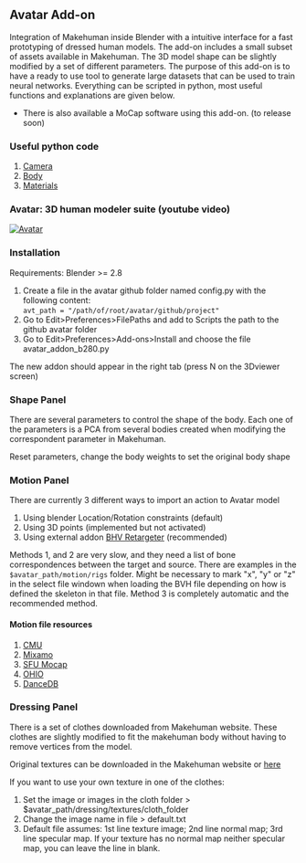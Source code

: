## Avatar Add-on

Integration of Makehuman inside Blender with a intuitive interface for a fast prototyping of dressed human models. The add-on includes a small subset of assets available in Makehuman. The 3D model shape can be slightly modified by a set of different parameters. The purpose of this add-on is to have a ready to use tool to generate large datasets that can be used to train neural networks. Everything can be scripted in python, most useful functions and explanations are given below.


- There is also available a MoCap software using this add-on. (to release soon)


### Useful python code

1. [Camera](camera.md)
2. [Body](body.md)
3. [Materials](materials.md)


### Avatar: 3D human modeler suite (youtube video)

[![Avatar](http://img.youtube.com/vi/RLZ4DafZ9JM/0.jpg)](http://www.youtube.com/watch?v=RLZ4DafZ9JM "Avatar")


### Installation

Requirements: Blender >= 2.8

1. Create a file in the avatar github folder named config.py with the following content:  
    ``avt_path = "/path/of/root/avatar/github/project"``
2. Go to Edit>Preferences>FilePaths and add to Scripts the path to the github avatar folder
3. Go to Edit>Preferences>Add-ons>Install and choose the file avatar_addon_b280.py 

The new addon should appear in the right tab (press N on the 3Dviewer screen)

### Shape Panel

There are several parameters to control the shape of the body. Each one of the parameters is a PCA from several bodies created when modifying the correspondent parameter in Makehuman.

Reset parameters, change the body weights to set the original body shape


### Motion Panel

There are currently 3 different ways to import an action to Avatar model

  1. Using blender Location/Rotation constraints (default)
  2. Using 3D points (implemented but not activated)
  3. Using external addon [BHV Retargeter](http://diffeomorphic.blogspot.com/p/bvh-retargeter.html) (recommended)

Methods 1, and 2 are very slow, and they need a list of bone correspondences between the target and source. There are examples in the ``$avatar_path/motion/rigs`` folder. Might be necessary to mark "x", "y" or "z" in the select file windown when loading the BVH file depending on how is defined the skeleton in that file.
Method 3 is completely automatic and the recommended method.

#### Motion file resources

 1. [CMU](https://sites.google.com/a/cgspeed.com/cgspeed/motion-capture/cmu-bvh-conversion)
 2. [Mixamo](https://www.mixamo.com/)
 3. [SFU Mocap](http://mocap.cs.sfu.ca/)
 4. [OHIO](https://accad.osu.edu/research/motion-lab/mocap-system-and-data)
 5. [DanceDB](http://dancedb.eu/main/performances)

 


### Dressing Panel

There is a set of clothes downloaded from Makehuman website. These clothes are slightly modified to fit the makehuman body without having to remove vertices from the model.

Original textures can be downloaded in the Makehuman website or [here](https://drive.google.com/open?id=133n9ZpfK3DGlQIPOhnC94tbTFBDR_b3U)

If you want to use your own texture in one of the clothes:
1. Set the image or images in the cloth folder > $avatar_path/dressing/textures/cloth_folder
2. Change the image name in file > default.txt
3. Default file assumes: 1st line texture image; 2nd line normal map; 3rd line specular map. If your texture has no normal map neither specular map, you can leave the line in blank.


<!-- # Extras

Pot funcionar aixo en comptes de la instruccio per a forcar el drawing.

for area in bpy.context.screen.areas:
    if area.type in ['IMAGE_EDITOR', 'VIEW_3D']:
        area.tag_redraw() -->

<!-- # Notes and comments

#On 3D points transfer motion

- Blender skeleton updates matrices but when trying to read positions of joints using pose.bones[bone_name].head/tail, this values are not updated. To get and updated value is necessary to use scene_update() function.
This makes the whole algorithm quite slow 
- A solution to make it faster is to compute/update values on different structures. The file bvh_utils is an attempt of that. Somehow though, I was unable to calculate rotations of a bone with a parent correctly.
- The final solution consists in to use world matrices for every bone. These matrices also contains the bone head positions. However, in order to compute rotations is necessary to know also the bone tail. Since bone tail is the same as child bone head, we use that as value for tail. Only problem could be in termination bones. To fix that will be necessary to create new bones, this way blender can keep updated the values of everything. For CPM skeletons this is not necessary.
    - For this last solution I encountered several things to take into account:
    - 1) For some reason in my first attemps to solve rotations I used neck head position as left/right shoulder positions

![Alt text](./figures/skeletons.jpg?raw=true "Skeletons")

For a better motion transfer in our skeleton we should format the CPM points to match better our standard skeleton joints. This is specially problematic in shoulders and head. If we observe in our skeleton shoulders are in the middle of the bone, for now they are approximated using neck position. Also now, head is attached to the neck bone, this should not be like this. If we observe our skeleton, head should be detached from bone neck. -->




